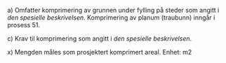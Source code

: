 a) Omfatter komprimering av grunnen under fylling på steder som angitt i *den spesielle beskrivelsen*. Komprimering av planum (traubunn) inngår i prosess 51.

c) Krav til komprimering som angitt i *den spesielle beskrivelsen*.

x) Mengden måles som prosjektert komprimert areal. Enhet: m2

